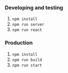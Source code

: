 ### Developing and testing

1. `npm install`
2. `npm run server`
3. `npm run react`

### Production

1. `npm install`
2. `npm run build`
3. `npm run start`
